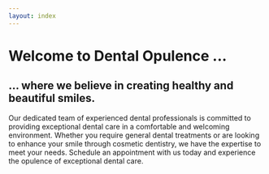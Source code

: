 ```yaml
---
layout: index
---
```

# Welcome to Dental Opulence ...

## ... where we believe in creating healthy and beautiful smiles.

Our dedicated team of experienced dental professionals is committed to providing exceptional dental care in a comfortable and welcoming environment. Whether you require general dental treatments or are looking to enhance your smile through cosmetic dentistry, we have the expertise to meet your needs. Schedule an appointment with us today and experience the opulence of exceptional dental care.
